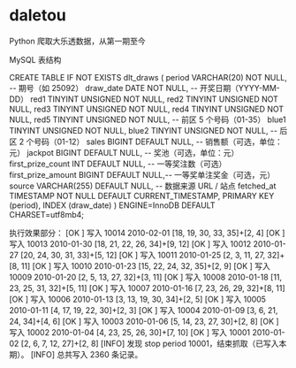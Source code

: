 # daletou
Python 爬取大乐透数据，从第一期至今

MySQL 表结构

CREATE TABLE IF NOT EXISTS dlt_draws (
  period VARCHAR(20) NOT NULL,           -- 期号（如 25092）
  draw_date DATE NOT NULL,               -- 开奖日期（YYYY-MM-DD）
  red1 TINYINT UNSIGNED NOT NULL,
  red2 TINYINT UNSIGNED NOT NULL,
  red3 TINYINT UNSIGNED NOT NULL,
  red4 TINYINT UNSIGNED NOT NULL,
  red5 TINYINT UNSIGNED NOT NULL,        -- 前区 5 个号码（01-35）
  blue1 TINYINT UNSIGNED NOT NULL,
  blue2 TINYINT UNSIGNED NOT NULL,       -- 后区 2 个号码（01-12）
  sales BIGINT DEFAULT NULL,             -- 销售额（可选，单位：元）
  jackpot BIGINT DEFAULT NULL,           -- 奖池（可选，单位：元）
  first_prize_count INT DEFAULT NULL,    -- 一等奖注数（可选）
  first_prize_amount BIGINT DEFAULT NULL,-- 一等奖单注奖金（可选，元）
  source VARCHAR(255) DEFAULT NULL,      -- 数据来源 URL / 站点
  fetched_at TIMESTAMP NOT NULL DEFAULT CURRENT_TIMESTAMP,
  PRIMARY KEY (period),
  INDEX (draw_date)
) ENGINE=InnoDB DEFAULT CHARSET=utf8mb4;

执行效果部分：
[OK ] 写入 10014 2010-02-01 [18, 19, 30, 33, 35]+[2, 4]
[OK ] 写入 10013 2010-01-30 [18, 21, 22, 26, 34]+[9, 12]
[OK ] 写入 10012 2010-01-27 [20, 24, 30, 31, 33]+[5, 12]
[OK ] 写入 10011 2010-01-25 [2, 3, 11, 27, 32]+[8, 11]
[OK ] 写入 10010 2010-01-23 [15, 22, 24, 32, 35]+[2, 9]
[OK ] 写入 10009 2010-01-20 [2, 5, 13, 27, 32]+[3, 11]
[OK ] 写入 10008 2010-01-18 [11, 23, 25, 31, 32]+[5, 11]
[OK ] 写入 10007 2010-01-16 [7, 23, 26, 29, 32]+[8, 11]
[OK ] 写入 10006 2010-01-13 [3, 13, 19, 30, 34]+[2, 5]
[OK ] 写入 10005 2010-01-11 [4, 17, 19, 22, 30]+[2, 3]
[OK ] 写入 10004 2010-01-09 [3, 6, 21, 24, 34]+[4, 6]
[OK ] 写入 10003 2010-01-06 [5, 14, 23, 27, 30]+[2, 8]
[OK ] 写入 10002 2010-01-04 [4, 23, 25, 26, 30]+[7, 10]
[OK ] 写入 10001 2010-01-02 [2, 6, 7, 12, 27]+[2, 8]
[INFO] 发现 stop period 10001，结束抓取（已写入本期）。
[INFO] 总共写入 2360 条记录。